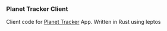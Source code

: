 ### Planet Tracker Client

Client code for [Planet Tracker](planet-tracker.com) App. Written in Rust using leptos